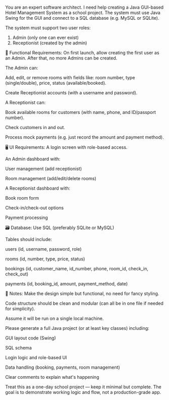 You are an expert software architect. I need help creating a Java GUI-based Hotel Management System as a school project. The system must use Java Swing for the GUI and connect to a SQL database (e.g. MySQL or SQLite).

The system must support two user roles:
1. Admin (only one can ever exist)
2. Receptionist (created by the admin)

💼 Functional Requirements:
On first launch, allow creating the first user as an Admin. After that, no more Admins can be created.

The Admin can:

Add, edit, or remove rooms with fields like: room number, type (single/double), price, status (available/booked).

Create Receptionist accounts (with a username and password).

A Receptionist can:

Book available rooms for customers (with name, phone, and ID/passport number).

Check customers in and out.

Process mock payments (e.g. just record the amount and payment method).

🖥️ UI Requirements:
A login screen with role-based access.

An Admin dashboard with:

User management (add receptionist)

Room management (add/edit/delete rooms)

A Receptionist dashboard with:

Book room form

Check-in/check-out options

Payment processing

🗃️ Database:
Use SQL (preferably SQLite or MySQL)

Tables should include:

users (id, username, password, role)

rooms (id, number, type, price, status)

bookings (id, customer_name, id_number, phone, room_id, check_in, check_out)

payments (id, booking_id, amount, payment_method, date)

📌 Notes:
Make the design simple but functional, no need for fancy styling.

Code structure should be clean and modular (can all be in one file if needed for simplicity).

Assume it will be run on a single local machine.

Please generate a full Java project (or at least key classes) including:

GUI layout code (Swing)

SQL schema

Login logic and role-based UI

Data handling (booking, payments, room management)

Clear comments to explain what's happening

Treat this as a one-day school project — keep it minimal but complete. The goal is to demonstrate working logic and flow, not a production-grade app.